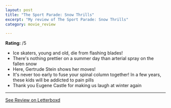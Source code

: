 ```yaml
---
layout: post
title: "The Sport Parade: Snow Thrills"
excerpt: "My review of The Sport Parade: Snow Thrills"
category: movie_review

---
```


**Rating:** /5

* Ice skaters, young and old, die from flashing blades!
* There's nothing prettier on a summer day than arterial spray on the fallen snow
* Here, Gertrude Stein shows her moves!
* It's never too early to fuse your spinal column together! In a few years, these kids will be addicted to pain pills
* Thank you Eugene Castle for making us laugh at winter again

<hr>

[See Review on Letterboxd](https://boxd.it/4Mj58h)
